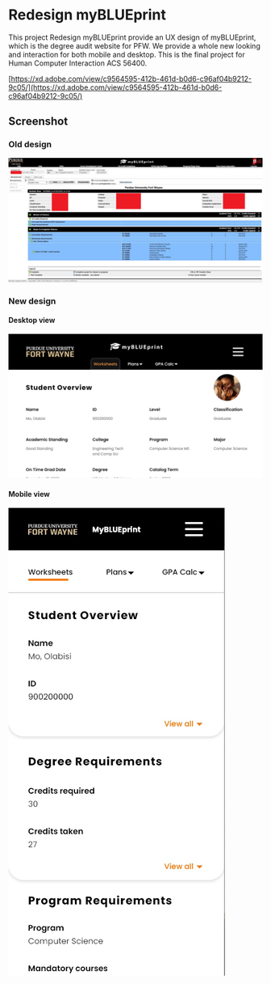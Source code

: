 # Redesign myBLUEprint

This project Redesign myBLUEprint provide an UX design of myBLUEprint, which is the degree audit website for PFW. We provide a whole new looking and interaction for both mobile and desktop.
This is the final project for Human Computer Interaction ACS 56400.

[https://xd.adobe.com/view/c9564595-412b-461d-b0d6-c96af04b9212-9c05/](https://xd.adobe.com/view/c9564595-412b-461d-b0d6-c96af04b9212-9c05/)

## Screenshot

### Old design

![old_worksheet](https://github.com/Ronaldzzzzz/Redesign-myBLUEprint/blob/main/image/old_worksheet.jpg)

### New design

#### Desktop view

![new_worksheet](https://github.com/Ronaldzzzzz/Redesign-myBLUEprint/blob/main/image/new_worksheet.jpg)

#### Mobile view  

![new_worksheet_mobile](https://github.com/Ronaldzzzzz/Redesign-myBLUEprint/blob/main/image/new_worksheet_mobile.jpg)